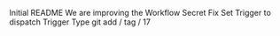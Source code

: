 Initial README
We are improving the Workflow
Secret Fix
Set Trigger to dispatch
Trigger Type
git add / tag / 17